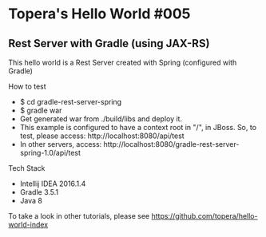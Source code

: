 # Topera's Hello World #005
## Rest Server with Gradle (using JAX-RS)
This hello world is a Rest Server created with Spring (configured with Gradle)

How to test
* $ cd gradle-rest-server-spring
* $ gradle war
* Get generated war from ./build/libs and deploy it.
* This example is configured to have a context root in "/", in JBoss. So, to test, please access: http://localhost:8080/api/test
* In other servers, access: http://localhost:8080/gradle-rest-server-spring-1.0/api/test

Tech Stack
* Intellij IDEA 2016.1.4
* Gradle 3.5.1
* Java 8

To take a look in other tutorials, please see https://github.com/topera/hello-world-index
